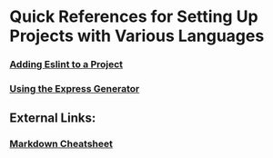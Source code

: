# Quick References for Setting Up Projects with Various Languages

### [Adding Eslint to a Project](eslint.md)

### [Using the Express Generator](express-generator.md)


## External Links:

### [Markdown Cheatsheet](https://github.com/adam-p/markdown-here/wiki/Markdown-Cheatsheet)
